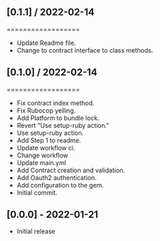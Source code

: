 
## [0.1.1] / 2022-02-14
==================

  * Update Readme file.
  * Change to contract interface to class methods.

## [0.1.0] / 2022-02-14
==================

  * Fix contract index method.
  * Fix Rubocop yelling.
  * Add Platform to bundle lock.
  * Revert "Use setup-ruby action."
  * Use setup-ruby action.
  * Add Step 1 to readme.
  * Update workflow ci.
  * Change workflow
  * Update main.yml
  * Add Contract creation and validation.
  * Add Oauth2 authentication.
  * Add configuration to the gem.
  * Initial commit.

## [0.0.0] - 2022-01-21

- Initial release
